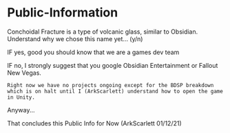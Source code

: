 # Public-Information
Conchoidal Fracture is a type of volcanic glass, similar to Obsidian.
Understand why we chose this name yet... (y/n)

IF yes, good you should know that we are a games dev team

IF no, I strongly suggest that you google Obsidian Entertainment or Fallout New Vegas.


~~~~~~~~~~~~~~~~~~~~~~~~~~~~~~~~~~~~~~~~~~~~~~~~~~~~~~~~~~~~~~~~~~~~~~~~~~~~~~~
Right now we have no projects ongoing except for the BDSP breakdown which is on halt until I (ArkScarlett) understand how to open the game in Unity.
~~~~~~~~~~~~~~~~~~~~~~~~~~~~~~~~~~~~~~~~~~~~~~~~~~~~~~~~~~~~~~~~~~~~~~~~~~~~~~~
Anyway...

That concludes this Public Info for Now
(ArkScarlett 01/12/21)
